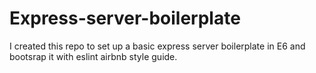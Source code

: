 # Express-server-boilerplate
I created this repo to set up a basic express server boilerplate in E6 and bootsrap it with eslint airbnb style guide.
